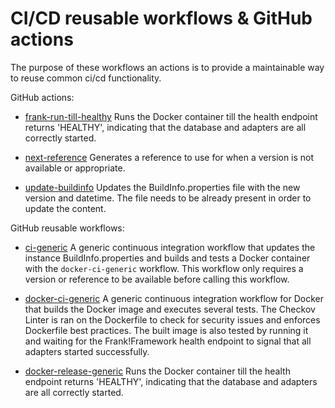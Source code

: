 # CI/CD reusable workflows & GitHub actions

The purpose of these workflows an actions is to provide a maintainable way to reuse common ci/cd functionality.

GitHub actions:
- [frank-run-till-healthy](./frank-run-till-healthy/README.md)
    Runs the Docker container till the health endpoint returns 'HEALTHY', indicating that the database and adapters are all correctly started.

- [next-reference](./next-reference/README.md)
    Generates a reference to use for when a version is not available or appropriate.

- [update-buildinfo](./update-buildinfo/README.md)
    Updates the BuildInfo.properties file with the new version and datetime. The file needs to be already present in order to update the content.

GitHub reusable workflows:
- [ci-generic](./.github/workflows/ci-generic.md)
    A generic continuous integration workflow that updates the instance BuildInfo.properties and builds and tests a Docker container with the `docker-ci-generic` workflow. This workflow only requires a version or reference to be available before calling this workflow.

- [docker-ci-generic](./.github/workflows/docker-ci-generic.md)
    A generic continuous integration workflow for Docker that builds the Docker image and executes several tests. The Checkov Linter is ran on the Dockerfile to check for security issues and enforces Dockerfile best practices. The built image is also tested by running it and waiting for the Frank!Framework health endpoint to signal that all adapters started successfully.

- [docker-release-generic](./.github/workflows/docker-release-generic.md)
    Runs the Docker container till the health endpoint returns 'HEALTHY', indicating that the database and adapters are all correctly started.

